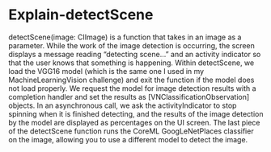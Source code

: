 # Explain-detectScene

detectScene(image: CIImage) is a function that takes in an image as a parameter. While the work of the image detection is occurring, the screen displays a message reading “detecting scene…” and an activity indicator so that the user knows that something is happening. Within detectScene, we load the VGG16 model (which is the same one I used in my MachineLearningVision challenge) and exit the function if the model does not load properly. We request the model for image detection results with a completion handler and set the results as [VNClassificationObservation] objects. In an asynchronous call, we ask the activityIndicator to stop spinning when it is finished detecting, and the results of the image detection by the model are displayed as percentages on the UI screen. The last piece of the detectScene function runs the CoreML GoogLeNetPlaces classifier on the image, allowing you to use a different model to detect the image.
